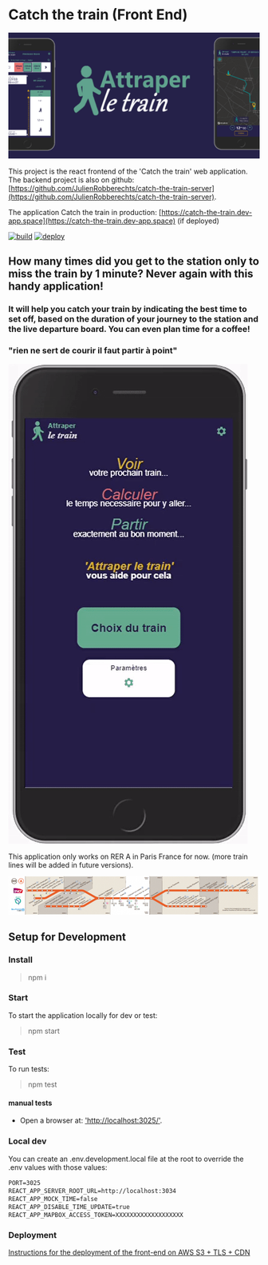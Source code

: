 # Catch the train (Front End)

[![application 'Attraper le train'](doc/images/attraper%20le%20train-1.png)](https://catch-the-train.dev-app.space)

This project is the react frontend of the 'Catch the train' web application. The backend project is also on github: [https://github.com/JulienRobberechts/catch-the-train-server](https://github.com/JulienRobberechts/catch-the-train-server).

The application Catch the train in production: [https://catch-the-train.dev-app.space](https://catch-the-train.dev-app.space) (if deployed)

[![build](https://github.com/JulienRobberechts/catch-the-train-client/workflows/build/badge.svg)](https://github.com/JulienRobberechts/catch-the-train-client/actions?query=workflow%3Abuild) [![deploy](https://github.com/JulienRobberechts/catch-the-train-client/workflows/deploy/badge.svg)](https://github.com/JulienRobberechts/catch-the-train-client/actions?query=workflow%3Adeploy)

## How many times did you get to the station only to miss the train by 1 minute? Never again with this handy application!

### It will help you catch your train by indicating the best time to set off, based on the duration of your journey to the station and the live departure board. You can even plan time for a coffee!

### "rien ne sert de courir il faut partir à point"

[![application 'Attraper le train'](doc/images/attraper%20le%20train-gif-1.gif)](https://catch-the-train.dev-app.space)

This application only works on RER A in Paris France for now. (more train lines will be added in future versions).

![RER A line'](doc/images/plan_ligne_rera.png)

## Setup for Development

### Install

> npm i

### Start

To start the application locally for dev or test:

> npm start

### Test

To run tests:

> npm test

#### manual tests

- Open a browser at: ['http://localhost:3025/']('http://localhost:3025/').

### Local dev

You can create an .env.development.local file at the root to override the .env values with those values:

```env
PORT=3025
REACT_APP_SERVER_ROOT_URL=http://localhost:3034
REACT_APP_MOCK_TIME=false
REACT_APP_DISABLE_TIME_UPDATE=true
REACT_APP_MAPBOX_ACCESS_TOKEN=XXXXXXXXXXXXXXXXXXX
```

### Deployment

[Instructions for the deployment of the front-end on AWS S3 + TLS + CDN](./doc/deploy.md)
